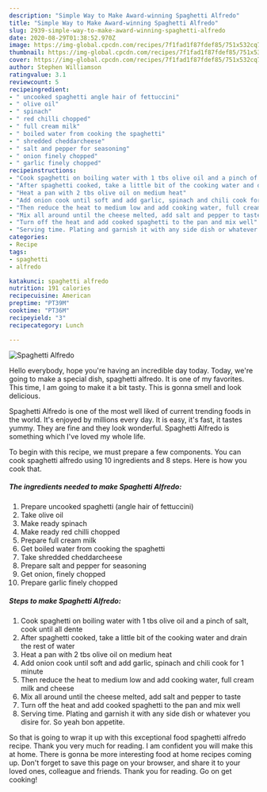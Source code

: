 ```yaml
---
description: "Simple Way to Make Award-winning Spaghetti Alfredo"
title: "Simple Way to Make Award-winning Spaghetti Alfredo"
slug: 2939-simple-way-to-make-award-winning-spaghetti-alfredo
date: 2020-08-29T01:38:52.970Z
image: https://img-global.cpcdn.com/recipes/7f1fad1f87fdef85/751x532cq70/spaghetti-alfredo-recipe-main-photo.jpg
thumbnail: https://img-global.cpcdn.com/recipes/7f1fad1f87fdef85/751x532cq70/spaghetti-alfredo-recipe-main-photo.jpg
cover: https://img-global.cpcdn.com/recipes/7f1fad1f87fdef85/751x532cq70/spaghetti-alfredo-recipe-main-photo.jpg
author: Stephen Williamson
ratingvalue: 3.1
reviewcount: 5
recipeingredient:
- " uncooked spaghetti angle hair of fettuccini"
- " olive oil"
- " spinach"
- " red chilli chopped"
- " full cream milk"
- " boiled water from cooking the spaghetti"
- " shredded cheddarcheese"
- " salt and pepper for seasoning"
- " onion finely chopped"
- " garlic finely chopped"
recipeinstructions:
- "Cook spaghetti on boiling water with 1 tbs olive oil and a pinch of salt, cook until all dente"
- "After spaghetti cooked, take a little bit of the cooking water and drain the rest of water"
- "Heat a pan with 2 tbs olive oil on medium heat"
- "Add onion cook until soft and add garlic, spinach and chili cook for 1 minute"
- "Then reduce the heat to medium low and add cooking water, full cream milk and cheese"
- "Mix all around until the cheese melted, add salt and pepper to taste"
- "Turn off the heat and add cooked spaghetti to the pan and mix well"
- "Serving time. Plating and garnish it with any side dish or whatever you disire for. So yeah bon appetite."
categories:
- Recipe
tags:
- spaghetti
- alfredo

katakunci: spaghetti alfredo 
nutrition: 191 calories
recipecuisine: American
preptime: "PT39M"
cooktime: "PT36M"
recipeyield: "3"
recipecategory: Lunch

---
```



![Spaghetti Alfredo](https://img-global.cpcdn.com/recipes/7f1fad1f87fdef85/751x532cq70/spaghetti-alfredo-recipe-main-photo.jpg)

Hello everybody, hope you're having an incredible day today. Today, we're going to make a special dish, spaghetti alfredo. It is one of my favorites. This time, I am going to make it a bit tasty. This is gonna smell and look delicious.

Spaghetti Alfredo is one of the most well liked of current trending foods in the world. It's enjoyed by millions every day. It is easy, it's fast, it tastes yummy. They are fine and they look wonderful. Spaghetti Alfredo is something which I've loved my whole life.




To begin with this recipe, we must prepare a few components. You can cook spaghetti alfredo using 10 ingredients and 8 steps. Here is how you cook that.

<!--inarticleads1-->

##### The ingredients needed to make Spaghetti Alfredo:

1. Prepare  uncooked spaghetti (angle hair of fettuccini)
1. Take  olive oil
1. Make ready  spinach
1. Make ready  red chilli chopped
1. Prepare  full cream milk
1. Get  boiled water from cooking the spaghetti
1. Take  shredded cheddarcheese
1. Prepare  salt and pepper for seasoning
1. Get  onion, finely chopped
1. Prepare  garlic finely chopped




<!--inarticleads2-->

##### Steps to make Spaghetti Alfredo:

1. Cook spaghetti on boiling water with 1 tbs olive oil and a pinch of salt, cook until all dente
1. After spaghetti cooked, take a little bit of the cooking water and drain the rest of water
1. Heat a pan with 2 tbs olive oil on medium heat
1. Add onion cook until soft and add garlic, spinach and chili cook for 1 minute
1. Then reduce the heat to medium low and add cooking water, full cream milk and cheese
1. Mix all around until the cheese melted, add salt and pepper to taste
1. Turn off the heat and add cooked spaghetti to the pan and mix well
1. Serving time. Plating and garnish it with any side dish or whatever you disire for. So yeah bon appetite.




So that is going to wrap it up with this exceptional food spaghetti alfredo recipe. Thank you very much for reading. I am confident you will make this at home. There is gonna be more interesting food at home recipes coming up. Don't forget to save this page on your browser, and share it to your loved ones, colleague and friends. Thank you for reading. Go on get cooking!
